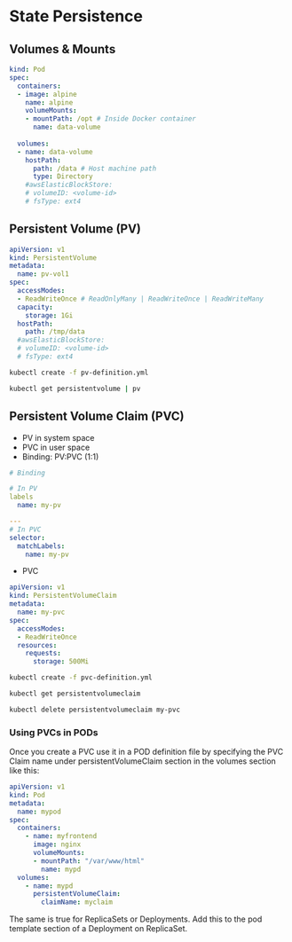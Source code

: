 # State Persistence

## Volumes & Mounts

```yaml
kind: Pod
spec:
  containers:
  - image: alpine
    name: alpine
    volumeMounts:
    - mountPath: /opt # Inside Docker container
      name: data-volume
  
  volumes:
  - name: data-volume
    hostPath:
      path: /data # Host machine path
      type: Directory
    #awsElasticBlockStore:
    # volumeID: <volume-id>
    # fsType: ext4
```

## Persistent Volume (PV)

```yaml
apiVersion: v1
kind: PersistentVolume
metadata: 
  name: pv-vol1
spec:
  accessModes:
  - ReadWriteOnce # ReadOnlyMany | ReadWriteOnce | ReadWriteMany
  capacity:
    storage: 1Gi
  hostPath:
    path: /tmp/data
  #awsElasticBlockStore:
  # volumeID: <volume-id>
  # fsType: ext4
```

```bash
kubectl create -f pv-definition.yml

kubectl get persistentvolume | pv
```

## Persistent Volume Claim (PVC)

- PV in system space
- PVC in user space
- Binding: PV:PVC (1:1)

```yaml
# Binding

# In PV
labels
  name: my-pv

---
# In PVC
selector:
  matchLabels:
    name: my-pv
```

- PVC

```yaml
apiVersion: v1
kind: PersistentVolumeClaim
metadata:
  name: my-pvc
spec:
  accessModes:
  - ReadWriteOnce
  resources:
    requests:
      storage: 500Mi
```

```bash
kubectl create -f pvc-definition.yml

kubectl get persistentvolumeclaim

kubectl delete persistentvolumeclaim my-pvc
```

### Using PVCs in PODs

Once you create a PVC use it in a POD definition file by specifying the PVC Claim name under persistentVolumeClaim section in the volumes section like this:

```yaml
apiVersion: v1
kind: Pod
metadata:
  name: mypod
spec:
  containers:
    - name: myfrontend
      image: nginx
      volumeMounts:
      - mountPath: "/var/www/html"
        name: mypd
  volumes:
    - name: mypd
      persistentVolumeClaim:
        claimName: myclaim
```

The same is true for ReplicaSets or Deployments. Add this to the pod template section of a Deployment on ReplicaSet.